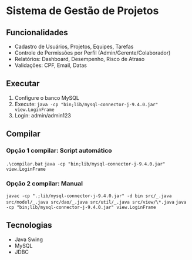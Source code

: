 # Sistema de Gestão de Projetos

## Funcionalidades

- Cadastro de Usuários, Projetos, Equipes, Tarefas
- Controle de Permissões por Perfil (Admin/Gerente/Colaborador)
- Relatórios: Dashboard, Desempenho, Risco de Atraso
- Validações: CPF, Email, Datas

## Executar

1. Configure o banco MySQL
2. Execute: `java -cp "bin;lib/mysql-connector-j-9.4.0.jar" view.LoginFrame`
3. Login: admin/admin123

## Compilar

### Opção 1 compilar: Script automático

`.\compilar.bat`
`java -cp "bin;lib/mysql-connector-j-9.4.0.jar" view.LoginFrame`

### Opção 2 compilar: Manual

`javac -cp ".;lib/mysql-connector-j-9.4.0.jar" -d bin src/_.java src/model/_.java src/dao/_.java src/util/_.java src/view/\*.java`
`java -cp "bin;lib/mysql-connector-j-9.4.0.jar" view.LoginFrame`

## Tecnologias

- Java Swing
- MySQL
- JDBC
